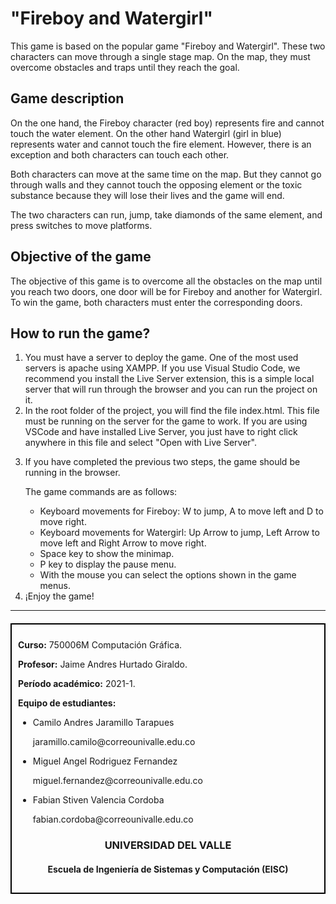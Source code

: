 <h1>"Fireboy and Watergirl"</h1>

<p>This game is based on the popular game "Fireboy and Watergirl". These two characters can move through a single stage map. On the map, they must overcome obstacles and traps until they reach the goal.</p>

<h2>Game description</h2>

<p>On the one hand, the Fireboy character (red boy) represents fire and cannot touch the water element. On the other hand Watergirl (girl in blue) represents water and cannot touch the fire element. However, there is an exception and both characters can touch each other.</p>

<p>Both characters can move at the same time on the map. But they cannot go through walls and they cannot touch the opposing element or the toxic substance because they will lose their lives and the game will end.</p>

<p>The two characters can run, jump, take diamonds of the same element, and press switches to move platforms.</p>

<h2>Objective of the game</h2>

<p>The objective of this game is to overcome all the obstacles on the map until you reach two doors, one door will be for Fireboy and another for Watergirl. To win the game, both characters must enter the corresponding doors.</p>

<h2>How to run the game?</h2>

<div>
    <ol>
        <li>You must have a server to deploy the game. One of the most used servers is apache using XAMPP. If you use Visual Studio Code, we recommend you install the Live Server extension, this is a simple local server that will run through the browser and you can run the project on it.</li>
        <li>In the root folder of the project, you will find the file index.html. This file must be running on the server for the game to work. If you are using VSCode and have installed Live Server, you just have to right click anywhere in this file and select "Open with Live Server".</li>
        <li>
            <p>If you have completed the previous two steps, the game should be running in the browser.</p>
            <p>The game commands are as follows:</p>
            <ul>
                <li>Keyboard movements for Fireboy: W to jump, A to move left and D to move right.</li>
                <li>Keyboard movements for Watergirl: Up Arrow to jump, Left Arrow to move left and Right Arrow to move right.</li>
                <li>Space key to show the minimap.</li>
                <li>P key to display the pause menu.</li>
                <li>With the mouse you can select the options shown in the game menus.</li>
            </ul>
        </li>
        <li>¡Enjoy the game!</li>
    </ol>
</div>

<hr>

<div style="margin-top: 20px; padding: 10px; border: 2px solid black;">
    <p><b>Curso:</b> 750006M Computación Gráfica.</p>
    <p><b>Profesor:</b> Jaime Andres Hurtado Giraldo.</p>
    <p><b>Período académico:</b> 2021-1.</p>
    <p><b>Equipo de estudiantes:</b></p>
    <ul>
        <li>
            <p>Camilo Andres Jaramillo Tarapues</p>
            <p>jaramillo.camilo@correounivalle.edu.co</p>
        </li>
        <li>
            <p>Miguel Angel Rodriguez Fernandez</p>
            <p>miguel.fernandez@correounivalle.edu.co</p>
        </li>
        <li>
            <p>Fabian Stiven Valencia Cordoba</p>
            <p>fabian.cordoba@correounivalle.edu.co</p>
        </li>
    </ul>
    <div style="text-align: center;">
       <h3>UNIVERSIDAD DEL VALLE</h3>
        <h4>Escuela de Ingeniería de Sistemas y Computación (EISC)</h4>
    </div>
</div>
